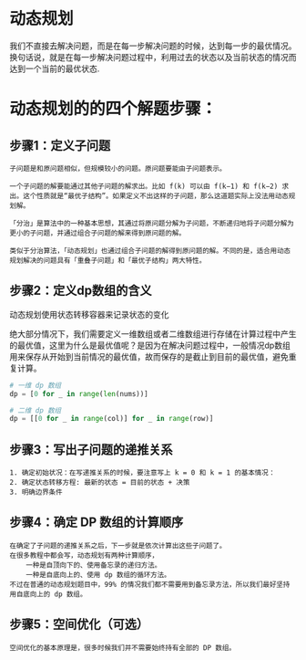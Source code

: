 # **动态规划**

我们不直接去解决问题，而是在每一步解决问题的时候，达到每一步的最优情况。换句话说，就是在每一步解决问题过程中，利用过去的状态以及当前状态的情况而达到一个当前的最优状态.

# **动态规划的的四个解题步骤：**

## **步骤1：定义子问题**
    子问题是和原问题相似，但规模较小的问题。原问题要能由子问题表示。
    
    一个子问题的解要能通过其他子问题的解求出。比如 f(k) 可以由 f(k−1) 和 f(k−2) 求出。这个性质就是“最优子结构”。如果定义不出这样的子问题，那么这道题实际上没法用动态规划解。
    
    「分治」是算法中的一种基本思想，其通过将原问题分解为子问题，不断递归地将子问题分解为更小的子问题，并通过组合子问题的解来得到原问题的解。

    类似于分治算法，「动态规划」也通过组合子问题的解得到原问题的解。不同的是，适合用动态规划解决的问题具有「重叠子问题」和「最优子结构」两大特性。

## **步骤2：定义dp数组的含义**

动态规划使用状态转移容器来记录状态的变化

绝大部分情况下，我们需要定义一维数组或者二维数组进行存储在计算过程中产生的最优值，这里为什么是最优值呢？是因为在解决问题过程中，一般情况dp数组用来保存从开始到当前情况的最优值，故而保存的是截止到目前的最优值，避免重复计算。

``` python
# 一维 dp 数组
dp = [0 for _ in range(len(nums))]

# 二维 dp 数组
dp = [[0 for _ in range(col)] for _ in range(row)]
```

## **步骤3：写出子问题的递推关系**
    1. 确定初始状况：在写递推关系的时候，要注意写上 k = 0 和 k = 1 的基本情况：
    2. 确定状态转移方程: 最新的状态 = 目前的状态 + 决策
    3. 明确边界条件
    
## **步骤4：确定 DP 数组的计算顺序**
    在确定了子问题的递推关系之后，下一步就是依次计算出这些子问题了。
    在很多教程中都会写，动态规划有两种计算顺序，
        一种是自顶向下的、使用备忘录的递归方法。
        一种是自底向上的、使用 dp 数组的循环方法。
    不过在普通的动态规划题目中，99% 的情况我们都不需要用到备忘录方法，所以我们最好坚持用自底向上的 dp 数组。


## **步骤5：空间优化（可选）**
    空间优化的基本原理是，很多时候我们并不需要始终持有全部的 DP 数组。



